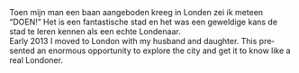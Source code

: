 <div lang="nl">
Toen mijn man een baan aangeboden kreeg in Londen zei ik meteen “DOEN!” Het is een fantastische stad en het was een geweldige kans de stad te leren kennen als een echte Londenaar.
</div>

<div lang="en">
Early 2013 I moved to London with my husband and daughter. This presented an enormous
opportunity to explore the city and get it to know like a real Londoner.
</div>
